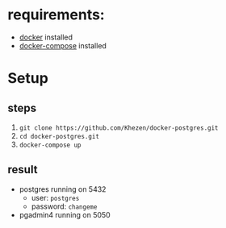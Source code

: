 # requirements:
* [docker](https://docs.docker.com/engine/installation/) installed
* [docker-compose](https://docs.docker.com/compose/install/) installed

# Setup

## steps
1. `git clone https://github.com/Khezen/docker-postgres.git`
2. `cd docker-postgres.git`
3. `docker-compose up`

## result
* postgres running on 5432
  * user: `postgres`
  * password: `changeme`
* pgadmin4 running on 5050

